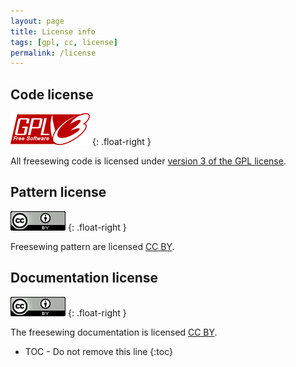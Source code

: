 ```yaml
---
layout: page
title: License info
tags: [gpl, cc, license]
permalink: /license
---
```

## Code license

![GPL v3](/img/gpl-v3.png)
{: .float-right }

All freesewing code is licensed under 
[version 3 of the GPL license](https://www.gnu.org/licenses/gpl.html).

## Pattern license

![CC BY](/img/cc-by.png)
{: .float-right }

Freesewing pattern are licensed [CC BY](https://creativecommons.org/licenses/by/4.0/).

## Documentation license

![CC BY](/img/cc-by.png)
{: .float-right }

The freesewing documentation is licensed [CC BY](https://creativecommons.org/licenses/by/4.0/).

* TOC - Do not remove this line
{:toc}

